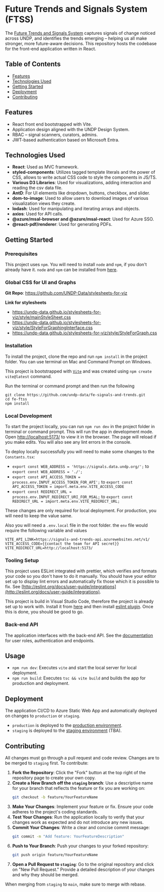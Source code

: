 # Future Trends and Signals System (FTSS)
The [Future Trends and Signals System](https://signals.data.undp.org) captures signals of change noticed across UNDP, and identifies the trends emerging – helping us all make stronger, more future-aware decisions. This repository hosts the codebase for the front-end application written in React.

## Table of Contents
- [Features](#features)
- [Technologies Used](#technologies-used)
- [Getting Started](#getting-started)
- [Deployment](#deployment)
- [Contributing](#contributing)

## Features

- React front end bootstrapped with Vite.
- Application design aligned with the UNDP Design System.
- RBAC – signal scanners, curators, admins.
- JWT-based authentication based on Microsoft Entra.

## Technologies Used

- **React**: Used as MVC framework.
- **styled-components**: Utilizes tagged template literals and the power of CSS, allows to write actual CSS code to style the components in JS/TS.
- **Various D3 Libraries**: Used for visualizations, adding interaction and reading the csv data file.
- **AntD**: For UI elements like dropdown, buttons, checkbox, and slider.
- **dom-to-image**: Used to allow users to download images of various visualization views they create.
- **lodash**: Used for manipulating and iterating arrays and objects.
- **axios**: Used for API calls.
- **@azure/msal-browser and @azure/msal-react**: Used for Azure SSO.
- **@react-pdf/renderer**: Used for generating PDFs.

## Getting Started

### Prerequisites

This project uses `npm`. You will need to install `node` and `npm`, if you don't already have it. `node` and `npm` can be installed from [here](https://nodejs.org/en/download/).

### Global CSS for UI and Graphs

**Git Repo**: https://github.com/UNDP-Data/stylesheets-for-viz

**Link for stylesheets**
- https://undp-data.github.io/stylesheets-for-viz/style/mainStyleSheet.css
- https://undp-data.github.io/stylesheets-for-viz/style/StyleForGraphingInterface.css
- https://undp-data.github.io/stylesheets-for-viz/style/StyleForGraph.css

### Installation

To install the project, clone the repo and run `npm install` in the project folder. You can use terminal on Mac and Command Prompt on Windows.

This project is bootstrapped with [`Vite`](https://vitejs.dev/) and was created using `npm create vite@latest` command.

Run the terminal or command prompt and then run the following

```shell
git clone https://github.com/undp-data/fe-signals-and-trends.git
cd fe-ftss
npm install
```

### Local Development

To start the project locally, you can run `npm run dev` in the project folder in terminal or command prompt. This will run the app in development mode. Open [http://localhost:5173/](http://localhost:5173/) to view it in the browser. The page will reload if you make edits. You will also see any lint errors in the console.

To deploy locally successfully you will need to make some changes to the `Constants.tsx`: 

- `export const WEB_ADDRESS = 'https://signals.data.undp.org/';` to `export const WEB_ADDRESS = './';`
- `export const API_ACCESS_TOKEN = process.env.INPUT_ACCESS_TOKEN_FOR_API';` to `export const API_ACCESS_TOKEN = import.meta.env.VITE_ACCESS_CODE`
- `export const REDIRECT_URL = process.env.INPUT_REDIRECT_URI_FOR_MSAL;` to `export const REDIRECT_URL = import.meta.env.VITE_REDIRECT_URL;`

These changes are only required for local deployment. For production, you will need to keep the value same.

Also you will need a `.env.local` file in the root folder. the `env` file would require the following variable and values

```
VITE_API_LINK=https://signals-and-trends-api.azurewebsites.net/v1/
VITE_ACCESS_CODE={{contact the team for API secret}}
VITE_REDIRECT_URL=http://localhost:5173/
```

### Tooling Setup

This project uses ESLint integrated with prettier, which verifies and formats your code so you don't have to do it manually. You should have your editor set up to display lint errors and automatically fix those which it is possible to fix. See [http://eslint.org/docs/user-guide/integrations](http://eslint.org/docs/user-guide/integrations).

This project is build in Visual Studio Code, therefore the project is already set up to work with. Install it from [here](https://code.visualstudio.com/) and then install [eslint plugin](https://marketplace.visualstudio.com/items?itemName=dbaeumer.vscode-eslint). Once this is done, you should be good to go.

### Back-end API

The application interfaces with the back-end API. See the [documentation](https://signals-and-trends-api.azurewebsites.net/docs) for user roles, authentication and endpoints.

## Usage

* `npm run dev`: Executes `vite` and start the local server for local deployment.
* `npm run build`: Executes `tsc && vite build` and builds the app for production and deployment.

## Deployment

The application CI/CD to Azure Static Web App and automatically deployed on changes to `production` or `staging`.

- `production` is deployed to the [production environment](https://signals.data.undp.org).
- `staging` is deployed to the [staging environment]() (TBA).

## Contributing

All changes must go through a pull request and code review. Changes are to be merged to `staging` first. To contribute:

1. **Fork the Repository**: Click the "Fork" button at the top right of the repository page to create your own copy.
2. **Create a New Branch off the `staging` branch**: Use a descriptive name for your branch that reflects the feature or fix you are working on:
   ```bash
   git checkout -b feature/YourFeatureName
   ```
3. **Make Your Changes**: Implement your feature or fix. Ensure your code adheres to the project's coding standards.
4. **Test Your Changes**: Run the application locally to verify that your changes work as expected and do not introduce any new issues.
5. **Commit Your Changes**: Write a clear and concise commit message:
   ```bash
   git commit -m "Add feature: YourFeatureDescription"
   ```
6. **Push to Your Branch**: Push your changes to your forked repository:
   ```bash
   git push origin feature/YourFeatureName
   ```
7. **Open a Pull Request to `staging`**: Go to the original repository and click on "New Pull Request." Provide a detailed description of your changes and why they should be merged.

When merging from `staging` to `main`, make sure to merge with rebase.

